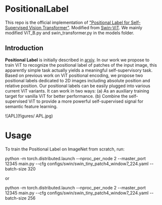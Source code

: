 # PositionalLabel
This repo is the official implementation of ["Positional Label for Self-Supervised Vision Transformer"](https://arxiv.org/pdf/2206.04981.pdf). Modified from [Swin-ViT](https://github.com/microsoft/Swin-Transformer). We mainly modified ViT_B.py and swin_transformer.py in the models folder.

## Introduction

**Positional Label** is initially described in [arxiv]( https://arxiv.org/pdf/2206.04981.pdf). In our work we propose to train ViT to recognize the positional label of patches of the input image, this apparently simple task actually yields a meaningful self-supervisory task. Based on previous work on ViT positional encoding, we propose two positional labels dedicated to 2D images including absolute position and relative position. Our positional labels can be easily plugged into various current ViT variants. It can work in two ways: (a) As an auxiliary training target for vanilla ViT for better performance. (b) Combine the self-supervised ViT to provide a more powerful self-supervised signal for semantic feature learning.

![APL](figures/ APL.jpg)


# Usage
To train the Positional Label on ImageNet from scratch, run:

python -m torch.distributed.launch --nproc_per_node 2 --master_port 12345  main.py --cfg configs/swin/swin_tiny_patch4_window7_224.yaml --batch-size 320

or

python -m torch.distributed.launch --nproc_per_node 2 --master_port 12345  main.py --cfg configs/swin/swin_tiny_patch4_window7_224.yaml --batch-size 256

